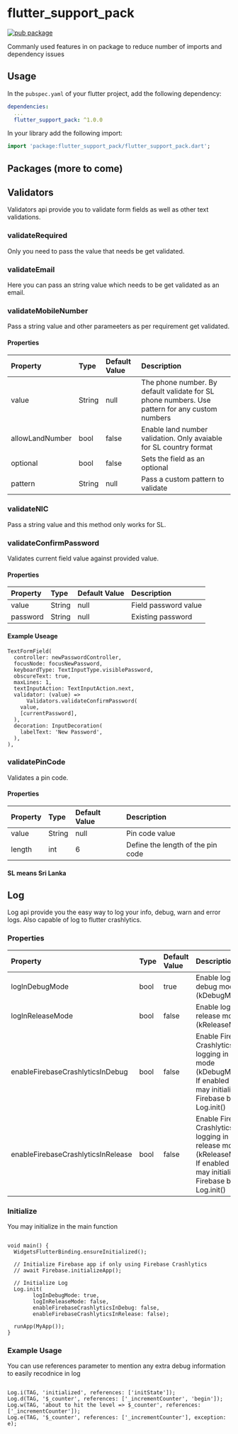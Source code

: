 # flutter_support_pack

[![pub package](https://img.shields.io/pub/v/flutter_support_pack.svg)](https://pub.dartlang.org/packages/flutter_support_pack)

Commanly used features in on package to reduce number of imports and dependency issues

## Usage

In the `pubspec.yaml` of your flutter project, add the following dependency:

```yaml
dependencies:
  ...
  flutter_support_pack: ^1.0.0
```

In your library add the following import:

```dart
import 'package:flutter_support_pack/flutter_support_pack.dart';
```

## Packages (more to come)

## Validators

Validators api provide you to validate form fields as well as other text validations.

### validateRequired

Only you need to pass the value that needs be get validated.

### validateEmail

Here you can pass an string value which needs to be get validated as an email.

### validateMobileNumber

Pass a string value and other parameeters as per requirement get validated.

#### Properties

|Property|Type|Default Value|Description|
|:---|:---|:---|:---|
|value|String|null|The phone number. By default validate for SL phone numbers. Use pattern for any custom numbers|
|allowLandNumber|bool|false|Enable land number validation. Only avaiable for SL country format|
|optional|bool|false|Sets the field as an optional|
|pattern|String|null|Pass a custom pattern to validate|

### validateNIC

Pass a string value and this method only works for SL.

### validateConfirmPassword

Validates current field value against provided value.

#### Properties

|Property|Type|Default Value|Description|
|:---|:---|:---|:---|
|value|String|null|Field password value|
|password|String|null|Existing password|

#### Example Useage

```
TextFormField(
  controller: newPasswordController,
  focusNode: focusNewPassword,
  keyboardType: TextInputType.visiblePassword,
  obscureText: true,
  maxLines: 1,
  textInputAction: TextInputAction.next,
  validator: (value) =>
      Validators.validateConfirmPassword(
    value,
    [currentPassword],
  ),
  decoration: InputDecoration(
    labelText: 'New Password',
  ),
),
```

### validatePinCode

Validates a pin code.

#### Properties

|Property|Type|Default Value|Description|
|:---|:---|:---|:---|
|value|String|null|Pin code value|
|length|int|6|Define the length of the pin code|

#### **SL means Sri Lanka**

## Log

Log api provide you the easy way to log your info, debug, warn and error logs. Also capable of log to flutter crashlytics.

### Properties

|Property|Type|Default Value|Description|
|:---|:---|:---|:---|
|logInDebugMode|bool|true|Enable loggin in debug mode (kDebugMode)|
|logInReleaseMode|bool|false|Enable loggin in release mode (kReleaseMode)|
|enableFirebaseCrashlyticsInDebug|bool|false|Enable Firebase Crashlytics logging in debug mode (kDebugMode). If enabled you may initialize Firebase before Log.init()|
|enableFirebaseCrashlyticsInRelease|bool|false|Enable Firebase Crashlytics logging in release mode (kReleaseMode). If enabled you may initialize Firebase before Log.init()|

### Initialize
You may initialize in the main function

```

void main() {
  WidgetsFlutterBinding.ensureInitialized();

  // Initialize Firebase app if only using Firebase Crashlytics
  // await Firebase.initializeApp();

  // Initialize Log
  Log.init(
        logInDebugMode: true,
        logInReleaseMode: false,
        enableFirebaseCrashlyticsInDebug: false,
        enableFirebaseCrashlyticsInRelease: false);

  runApp(MyApp());
}

```

### Example Usage

You can use references parameter to mention any extra debug information to easily recodnice in log

```

Log.i(TAG, 'initialized', references: ['initState']);
Log.d(TAG, '$_counter', references: ['_incrementCounter', 'begin']);
Log.w(TAG, 'about to hit the level => $_counter', references: ['_incrementCounter']);
Log.e(TAG, '$_counter', references: ['_incrementCounter'], exception: e);

```

